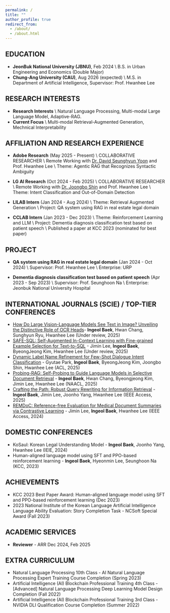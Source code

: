 ```yaml
---
permalink: /
title: ""
author_profile: true
redirect_from: 
  - /about/
  - /about.html
---
```


## EDUCATION
- **JeonBuk National University (JBNU)**, Feb 2024 \\
  B.S. in Urban Engineering and Economics (Double Major)
- **Chung-Ang University (CAU)**, Aug 2026 (expected) \\
  M.S. in Department of Artificial Intelligence, Supervisor: Prof. Hwanhee Lee

## RESEARCH INTERESTS
- **Research Interests** \\
  Natural Language Processing, Multi-modal Large Language Model, Adaptive-RAG.
- **Current Focus** \\
  Multi-modal Retrieval-Augmented Generation, Mechnical Interpretability

## AFFILIATION AND RESEARCH EXPERIENCE
- **Adobe Research** (May 2025 - Present) \\
  COLLABORATIVE RESEARCHER \\
  Remote Working with [Dr. David Seunghyun Yoon](https://scholar.google.co.kr/citations?user=UpymOMwAAAAJ&hl=ko) and Prof. Hwanhee Lee \\
  Theme: Agentic RAG that Recognizes Syntactic Ambiguity

- **LG AI Research** (Oct 2024 - Feb 2025) \\
  COLLABORATIVE RESEARCHER \\
  Remote Working with [Dr. Joongbo Shin](https://scholar.google.co.kr/citations?user=xzJSvJcAAAAJ&hl=ko) and Prof. Hwanhee Lee \\
  Theme: Intent Classification and Out-of-Domain Detection

- **LILAB Intern** (Jan 2024 - Aug 2024) \\
  Theme: Retrieval Augmented Generation \\
  Project: QA system using RAG in real estate legal domain

- **CCLAB Intern** (Jan 2023 - Dec 2023) \\
  Theme: Reinforcement Learning and LLM \\
  Project: Dementia diagnosis classification test based on patient speech \\
  Published a paper at KCC 2023 (nominated for best paper)

## PROJECT
- **QA system using RAG in real estate legal domain** (Jan 2024 - Oct 2024) \\
  Supervisor: Prof. Hwanhee Lee \\
  Enterprise: URP 

- **Dementia diagnosis classification test based on patient speech** (Apr 2023 - Sep 2023) \\
  Supervisor: Prof. Seunghoon Na \\
  Enterprise: Jeonbuk National University Hospital

## INTERNATIONAL JOURNALS (SCIE) / TOP-TIER CONFERENCES
- [How Do Large Vision-Language Models See Text in Image? Unveiling the Distinctive Role of OCR Heads](https://arxiv.org/abs/2505.15865)- **Ingeol Baek**, Hwan Chang, Sunghyun Ryu, Hwanhee Lee (Under review, 2025)
- [SAFE-SQL: Self-Augmented In-Context Learning with Fine-grained Example Selection for Text-to-SQL](https://arxiv.org/abs/2502.11438) - Jimin Lee, **Ingeol Baek**, ByeongJeong Kim, Hwanhee Lee (Under review, 2025)
- [Dynamic Label Name Refinement for Few-Shot Dialogue Intent Classification](https://arxiv.org/abs/2412.15603) - Gyutae Park, **Ingeol Baek**, ByeongJeong Kim, Joongbo Shin, Hwanhee Lee (ACL, 2025)
- [Probing-RAG: Self-Probing to Guide Language Models in Selective Document Retrieval](https://arxiv.org/abs/2410.13339) - **Ingeol Baek**, Hwan Chang, Byeongjeong Kim, Jimin Lee, Hwanhee Lee (NAACL, 2025)
- [Crafting the Path: Robust Query Rewriting for Information Retrieval](https://arxiv.org/abs/2407.12529) - **Ingeol Baek**, Jimin Lee, Joonho Yang, Hwanhee Lee (IEEE Access, 2025)
- [REMDoC: Reference-free Evaluation for Medical Document Summaries via Contrastive Learning](https://ieeexplore.ieee.org/document/10804787) - Jimin Lee, **Ingeol Baek**, Hwanhee Lee (IEEE Access, 2024)

## DOMESTIC CONFERENCES
- KoSaul: Korean Legal Understanding Model - **Ingeol Baek**, Joonho Yang, Hwanhee Lee (IEIE, 2024)
- Human-aligned language model using SFT and PPO-based reinforcement learning - **Ingeol Baek**,
Hyeonmin Lee, Seunghoon Na (KCC, 2023)

## ACHIEVEMENTS
- KCC 2023 Best Paper Award: Human-aligned language model using SFT and PPO-based reinforcement learning (Dec 2023)
- 2023 National Institute of the Korean Language Artificial Intelligence Language Ability Evaluation: Story Completion Task - NCSoft Special Award (Fall 2023)


## ACADEMIC SERVICES
- **Reviewer** - ARR Dec 2024, Feb 2025

## EXTRA CURRICULUM
- Natural Language Processing 10th Class - AI Natural Language Processing Expert Training Course Completion (Spring 2023)
- Artificial Intelligence (AI) Blockchain Professional Training 4th Class - [Advanced] Natural Language Processing Deep Learning Model Design Completion (Fall 2022)
- Artificial Intelligence (AI) Blockchain Professional Training 3rd Class - NVIDIA DLI Qualification Course Completion (Summer 2022)
